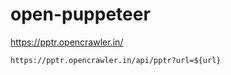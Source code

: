 # open-puppeteer
 
https://pptr.opencrawler.in/ 



`https://pptr.opencrawler.in/api/pptr?url=${url}`
